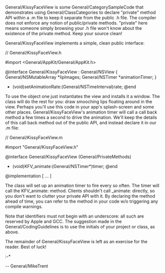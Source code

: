 General/KissyFaceView is some General/CategorySampleCode that demonstrates using General/ClassCategories to declare "private" method API within a .m file to keep it separate from the public .h file. The compiler does not enforce any notion of  public/private methods. "private" here means someone simply browsing your .h file won't know about the existence of the private method. Keep your source clean!

General/KissyFaceView implements a simple, clean public interface:

    
// General/KissyFaceView.h

#import <General/AppKit/General/AppKit.h>

@interface General/KissyFaceView : General/NSView
{
    General/NSMutableArray *lipImages;
    General/NSTimer *animationTimer;
}
- (void)setAnimationRate:(General/NSTimeInterval)rate;
@end


To use the object one just instantiates the view and installs it a  window. The class will do the rest for you: draw smooching lips floating around in the view. Perhaps you'll use this code in your app's splash-screen and some other places. General/KissyFaceView's animation timer will call a call back method a few times a second to drive the animation. We'll keep the details of this call back method out of the public API, and instead declare it in our .m file:



    
// General/KissyFaceView.m

#import "General/KissyFaceView.h"

@interface General/KissyFaceView (General/PrivateMethods)
- (void)KFV_animate:(General/NSTimer*)timer;
@end

@implementation
[ ... ]


The class will set up an animation timer to fire every so often. The timer will call the KFV_animate: method. Clients shouldn't call _animate: directly, so you don't want to clutter your private API with it. By declaring the method ahead of time, you can refer to the method in your code w/o triggering any compile warnings. 

Note that identifiers must not begin with an underscore: all such are reserved by Apple and GCC. The suggestion made in the General/CodingGuidelines is to use the initials of your project or class, as above.

The remainder of General/KissyFaceView is left as an exercise for the reader. Best of luck! 

:-*

-- General/MikeTrent